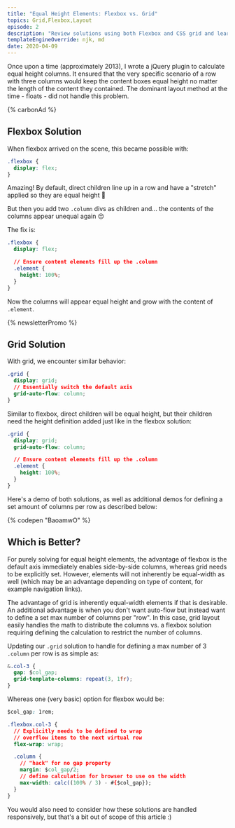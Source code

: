 ```yaml
---
title: "Equal Height Elements: Flexbox vs. Grid"
topics: Grid,Flexbox,Layout
episode: 2
description: "Review solutions using both Flexbox and CSS grid and learn when you might choose one over the other."
templateEngineOverride: njk, md
date: 2020-04-09
---
```


Once upon a time (approximately 2013), I wrote a jQuery plugin to calculate equal height columns. It ensured that the very specific scenario of a row with three columns would keep the content boxes equal height no matter the length of the content they contained. The dominant layout method at the time - floats - did not handle this problem.

{% carbonAd %}

## Flexbox Solution

When flexbox arrived on the scene, this became possible with:

```css
.flexbox {
  display: flex;
}
```

Amazing! By default, direct children line up in a row and have a "stretch" applied so they are equal height 🙌

But then you add two `.column` divs as children and... the contents of the columns appear unequal again 😔

The fix is:

```css
.flexbox {
  display: flex;

  // Ensure content elements fill up the .column
  .element {
    height: 100%;
  }
}
```

Now the columns will appear equal height and grow with the content of `.element`.

{% newsletterPromo %}

## Grid Solution

With grid, we encounter similar behavior:

```css
.grid {
  display: grid;
  // Essentially switch the default axis
  grid-auto-flow: column;
}
```

Similar to flexbox, direct children will be equal height, but their children need the height definition added just like in the flexbox solution:

```css
.grid {
  display: grid;
  grid-auto-flow: column;

  // Ensure content elements fill up the .column
  .element {
    height: 100%;
  }
}
```

Here's a demo of both solutions, as well as additional demos for defining a set amount of columns per row as described below:

{% codepen "BaoamwO" %}

## Which is Better?

For purely solving for equal height elements, the advantage of flexbox is the default axis immediately enables side-by-side columns, whereas grid needs to be explicitly set. However, elements will not inherently be equal-width as well (which may be an advantage depending on type of content, for example navigation links).

The advantage of grid is inherently equal-width elements if that is desirable. An additional advantage is when you don't want auto-flow but instead want to define a set max number of columns per "row". In this case, grid layout easily handles the math to distribute the columns vs. a flexbox solution requiring defining the calculation to restrict the number of columns.

Updating our `.grid` solution to handle for defining a max number of 3 `.column` per row is as simple as:

```css
&.col-3 {
  gap: $col_gap;
  grid-template-columns: repeat(3, 1fr);
}
```

Whereas one (very basic) option for flexbox would be:

```css
$col_gap: 1rem;

.flexbox.col-3 {
  // Explicitly needs to be defined to wrap
  // overflow items to the next virtual row
  flex-wrap: wrap;

  .column {
    // "hack" for no gap property
    margin: $col_gap/2;
    // define calculation for browser to use on the width
    max-width: calc((100% / 3) - #{$col_gap});
  }
}
```

You would also need to consider how these solutions are handled responsively, but that's a bit out of scope of this article :)
